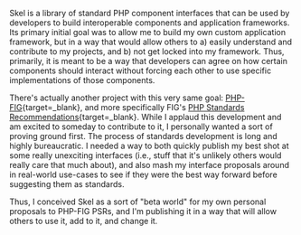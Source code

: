 Skel is a library of standard PHP component interfaces that can be used by developers to build interoperable components and application frameworks. Its primary initial goal was to allow me to build my own custom application framework, but in a way that would allow others to a) easily understand and contribute to my projects, and b) not get locked into my framework. Thus, primarily, it is meant to be a way that developers can agree on how certain components should interact without forcing each other to use specific implementations of those components.

There's actually another project with this very same goal: [PHP-FIG](http://www.php-fig.org/){target=_blank}, and more specifically FIG's [PHP Standards Recommendations](http://www.php-fig.org/psr/){target=_blank}. While I applaud this development and am excited to someday to contribute to it, I personally wanted a sort of proving ground first. The process of standards development is long and highly bureaucratic. I needed a way to both quickly publish my best shot at some really unexciting interfaces (i.e., stuff that it's unlikely others would really care that much about), and also mash my interface proposals around in real-world use-cases to see if they were the best way forward before suggesting them as standards.

Thus, I conceived Skel as a sort of "beta world" for my own personal proposals to PHP-FIG PSRs, and I'm publishing it in a way that will allow others to use it, add to it, and change it.

